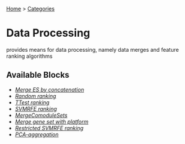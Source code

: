 
[Home](../../../index.html) > [Categories](../../index.html)
# Data Processing

 provides means for data processing, namely data merges and feature ranking algorithms

## Available Blocks

* *[Merge ES by concatenation](merge_es_by_concatenation.html)*
* *[Random ranking](random_ranking.html)*
* *[TTest ranking](ttest_ranking.html)*
* *[SVMRFE ranking](svmrfe_ranking.html)*
* *[MergeComoduleSets](mergecomodulesets.html)*
* *[Merge gene set with platform](merge_gene_set_with_platform.html)*
* *[Restricted SVMRFE ranking](restricted_svmrfe_ranking.html)*
* *[PCA-aggregation](pca-aggregation.html)*

